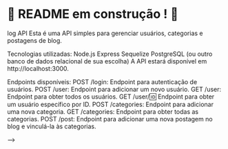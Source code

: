 # :construction: README em construção ! :construction:
log API
Esta é uma API simples para gerenciar usuários, categorias e postagens de blog.

Tecnologias utilizadas:
Node.js
Express
Sequelize
PostgreSQL (ou outro banco de dados relacional de sua escolha)
A API estará disponível em http://localhost:3000.

Endpoints disponíveis:
POST /login: Endpoint para autenticação de usuários.
POST /user: Endpoint para adicionar um novo usuário.
GET /user: Endpoint para obter todos os usuários.
GET /user/:id: Endpoint para obter um usuário específico por ID.
POST /categories: Endpoint para adicionar uma nova categoria.
GET /categories: Endpoint para obter todas as categorias.
POST /post: Endpoint para adicionar uma nova postagem no blog e vinculá-la às categorias.

-->
